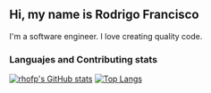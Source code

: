 ## Hi, my name is Rodrigo Francisco

I'm a software engineer. I love creating quality code.

### Languajes and Contributing stats

[![rhofp's GitHub stats](https://github-readme-stats.vercel.app/api?username=rhodstar)](https://github.com/anuraghazra/github-readme-stats)
[![Top Langs](https://github-readme-stats.vercel.app/api/top-langs/?username=rhodstar)](https://github.com/anuraghazra/github-readme-stats)

